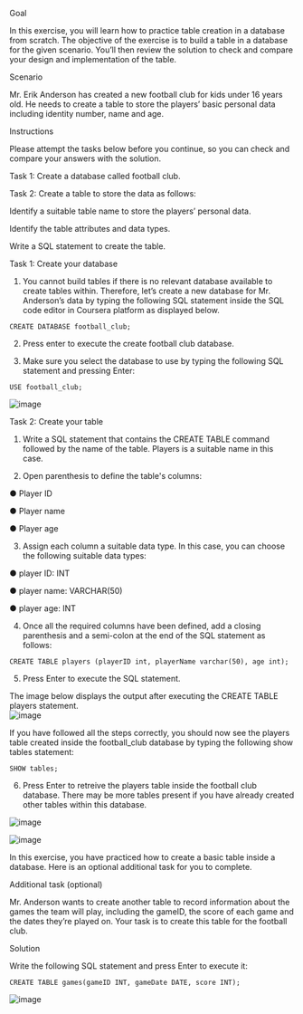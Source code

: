 Goal

In this exercise, you will learn how to practice table creation in a database from scratch. The objective of the exercise is to build a table in a database for the given scenario. You’ll then review the solution to check and compare your design and implementation of the table.  

Scenario

Mr. Erik Anderson has created a new football club for kids under 16 years old. He needs to create a table to store the players’ basic personal data including identity number, name and age.

Instructions

Please attempt the tasks below before you continue, so you can check and compare your answers with the solution.

Task 1: Create a database called football club.

Task 2: Create a table to store the data as follows:

Identify a suitable table name to store the players’ personal data. 

Identify the table attributes and data types.

Write a SQL statement to create the table.


Task 1: Create your database

1. You cannot build tables if there is no relevant database available to create tables within. Therefore, let’s create a new database for Mr. Anderson’s data by typing the following SQL statement inside the SQL code editor in Coursera platform as displayed below.
```
CREATE DATABASE football_club;
```
2. Press enter to execute the create football club database.

3. Make sure you select the database to use by typing the following SQL statement and pressing Enter:
```
USE football_club; 
```
![image](https://github.com/janaom/Meta-Database-Engineer-Professional-Certificate/assets/83917694/99a39125-2f83-4a72-9cbc-5a5c2b84d4de)


Task 2: Create your table

1. Write a SQL statement that contains the CREATE TABLE command followed by the name of the table. Players is a suitable name in this case.

2. Open parenthesis to define the table's columns:  

●	Player ID

●	Player name

●	Player age

3. Assign each column a suitable data type. In this case, you can choose the following suitable data types:

●	player ID: INT

●	player name: VARCHAR(50)

●	player age: INT

4. Once all the required columns have been defined, add a closing parenthesis and a semi-colon at the end of the SQL statement as follows:
```
CREATE TABLE players (playerID int, playerName varchar(50), age int);
```
5. Press Enter to execute the SQL statement.

The image below displays the output after executing the CREATE TABLE players statement.       
![image](https://github.com/janaom/Meta-Database-Engineer-Professional-Certificate/assets/83917694/44d32f83-ed82-4417-90fa-e90f5b15ed29)


If you have followed all the steps correctly, you should now see the players table created inside the football_club database by typing the following show tables statement:
```
SHOW tables;
```
6. Press Enter to retreive the players table inside the football club database.  There may be more tables present if you have already created other tables within this database. 

![image](https://github.com/janaom/Meta-Database-Engineer-Professional-Certificate/assets/83917694/42b37324-4043-4061-8d84-bdd306a92a1b)


![image](https://github.com/janaom/Meta-Database-Engineer-Professional-Certificate/assets/83917694/2dda0e9c-ee82-42aa-b9c9-dc5018bf45ad)


In this exercise, you have practiced how to create a basic table inside a database. Here is an optional additional task for you to complete.


Additional task (optional)

Mr. Anderson wants to create another table to record information about the games the team will play, including the gameID, the score of each game and the dates they’re played on. Your task is to create this table for the football club.


Solution

Write the following SQL statement and press Enter to execute it:
```
CREATE TABLE games(gameID INT, gameDate DATE, score INT);
```
![image](https://github.com/janaom/Meta-Database-Engineer-Professional-Certificate/assets/83917694/c43dd54a-d7af-4030-9328-0274501df501)

